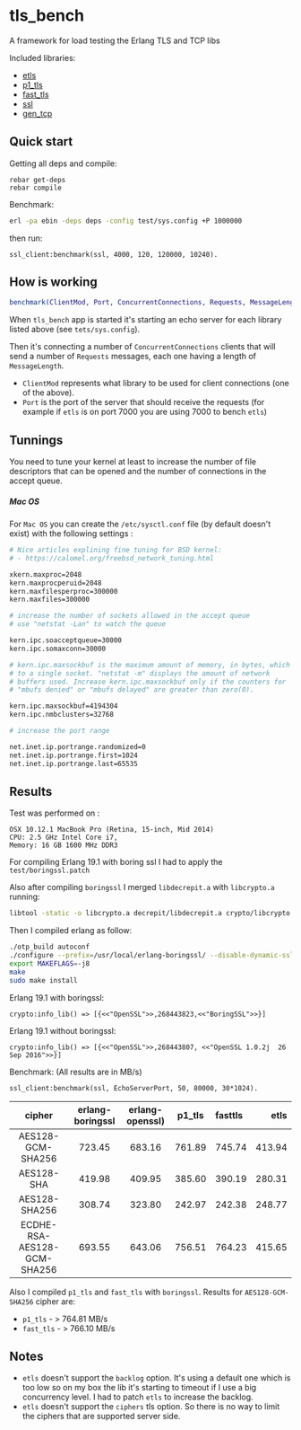 tls_bench
================

A framework for load testing the Erlang TLS and TCP libs

Included libraries:

- [etls][1]
- [p1_tls][2]
- [fast_tls][3]
- [ssl][4]
- [gen_tcp][5]

Quick start
-----------

Getting all deps and compile:

```
rebar get-deps
rebar compile
```

Benchmark:

```bash
erl -pa ebin -deps deps -config test/sys.config +P 1000000
```

then run:

```
ssl_client:benchmark(ssl, 4000, 120, 120000, 10240).
```

How is working
-----------

```erlang 
benchmark(ClientMod, Port, ConcurrentConnections, Requests, MessageLength)
```

When `tls_bench` app is started it's starting an echo server for each library listed above (see `tets/sys.config`).

Then it's connecting a number of `ConcurrentConnections` clients that will send a number of `Requests` messages, each one 
having a length of `MessageLength`.

- `ClientMod` represents what library to be used for client connections (one of the above).
- `Port` is the port of the server that should receive the requests (for example if `etls` is on port 7000 you are using 7000 to bench 
 `etls`)

Tunnings
----------- 

You need to tune your kernel at least to increase the number of file descriptors that can be opened and the number of 
connections in the accept queue.

##### Mac OS

For `Mac OS` you can create the `/etc/sysctl.conf` file (by default doesn't exist) with the following settings :
  
```sh
# Nice articles explining fine tuning for BSD kernel:
# - https://calomel.org/freebsd_network_tuning.html

xkern.maxproc=2048
kern.maxprocperuid=2048
kern.maxfilesperproc=300000
kern.maxfiles=300000

# increase the number of sockets allowed in the accept queue
# use "netstat -Lan" to watch the queue

kern.ipc.soacceptqueue=30000
kern.ipc.somaxconn=30000

# kern.ipc.maxsockbuf is the maximum amount of memory, in bytes, which can be allocated 
# to a single socket. "netstat -m" displays the amount of network
# buffers used. Increase kern.ipc.maxsockbuf only if the counters for 
# "mbufs denied" or "mbufs delayed" are greater than zero(0).

kern.ipc.maxsockbuf=4194304
kern.ipc.nmbclusters=32768

# increase the port range

net.inet.ip.portrange.randomized=0
net.inet.ip.portrange.first=1024
net.inet.ip.portrange.last=65535
``` 

Results
-----------

Test was performed on :

```
OSX 10.12.1 MacBook Pro (Retina, 15-inch, Mid 2014) 
CPU: 2.5 GHz Intel Core i7, 
Memory: 16 GB 1600 MHz DDR3
```

For compiling Erlang 19.1 with boring ssl I had to apply the `test/boringssl.patch`

Also after compiling `boringssl` I merged `libdecrepit.a` with `libcrypto.a` running:

```sh
libtool -static -o libcrypto.a decrepit/libdecrepit.a crypto/libcrypto.a
```

Then I compiled erlang as follow:

```sh
./otp_build autoconf
./configure --prefix=/usr/local/erlang-boringssl/ --disable-dynamic-ssl-lib --with-ssl={path_to_boring_ssl}
export MAKEFLAGS=-j8
make
sudo make install
```

Erlang 19.1 with boringssl:

```
crypto:info_lib() => [{<<"OpenSSL">>,268443823,<<"BoringSSL">>}]
```

Erlang 19.1 without boringssl:

```
crypto:info_lib() => [{<<"OpenSSL">>,268443807, <<"OpenSSL 1.0.2j  26 Sep 2016">>}]
```

Benchmark: (All results are in MB/s)

```
ssl_client:benchmark(ssl, EchoServerPort, 50, 80000, 30*1024).
```

| cipher                    | erlang-boringssl | erlang-openssl) | p1_tls         | fasttls        |      etls     |
|:-------------------------:|:----------------:|:---------------:|:--------------:|:---------------|--------------:|
|AES128-GCM-SHA256          | 723.45           | 683.16          | 761.89         | 745.74         | 413.94        |																	
|AES128-SHA					| 419.98	       | 409.95          | 385.60         |	390.19         | 280.31        |
|AES128-SHA256				| 308.74           | 323.80          | 242.97	      | 242.38	       | 248.77        |
|ECDHE-RSA-AES128-GCM-SHA256| 693.55           | 643.06          | 756.51         |	764.23         | 415.65        |

Also I compiled `p1_tls` and `fast_tls` with `boringssl`. Results for `AES128-GCM-SHA256` cipher are:

- `p1_tls` - > 764.81 MB/s
- `fast_tls` - > 766.10 MB/s

Notes
----------- 
 
- `etls` doesn't support the `backlog` option. It's using a default one which is too low so on my box the lib it's starting
to timeout if I use a big concurrency level. I had to patch `etls` to increase the backlog.
- `etls` doesn't support the `ciphers` tls option. So there is no way to limit the ciphers that are supported server side.

[1]:https://github.com/kzemek/etls
[2]:https://github.com/processone/tls
[3]:https://github.com/processone/fast_tls/
[4]:http://erlang.org/doc/man/ssl.html
[5]:http://erlang.org/doc/man/gen_server.html